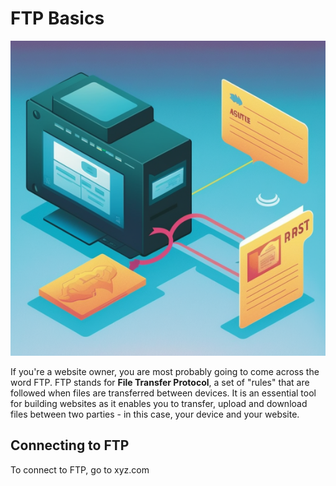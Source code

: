 # FTP Basics
![FTP Illustration](../.vuepress/public/ftp-intro.png)

If you're a website owner, you are most probably going to come across the word FTP. FTP stands for **File Transfer Protocol**, a set of "rules" that are followed when files are transferred between devices. It is an essential tool for building websites as it enables you to transfer, upload and download files between two parties - in this case, your device and your website.

## Connecting to FTP
To connect to FTP, go to xyz.com 
